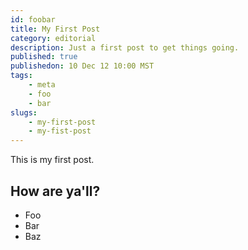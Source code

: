 ```yaml
---
id: foobar
title: My First Post
category: editorial
description: Just a first post to get things going.
published: true
publishedon: 10 Dec 12 10:00 MST
tags:
    - meta
    - foo
    - bar
slugs:
    - my-first-post
    - my-fist-post
---
```

This is my first post.

## How are ya'll?

* Foo
* Bar
* Baz